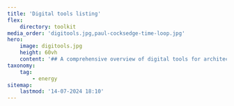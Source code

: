 ```yaml
---
title: 'Digital tools listing'
flex:
    directory: toolkit
media_order: 'digitools.jpg,paul-cocksedge-time-loop.jpg'
hero:
    image: digitools.jpg
    height: 60vh
    content: '## A comprehensive overview of digital tools for architects, designers and communities.'
taxonomy:
    tag:
        - energy
sitemap:
    lastmod: '14-07-2024 18:10'
---
```


